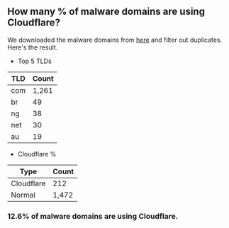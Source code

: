 ## How many % of malware domains are using Cloudflare?


We downloaded the malware domains from [here](https://urlhaus.abuse.ch) and filter out duplicates.
Here's the result.


[//]: # (start replacement)


- Top 5 TLDs

| TLD | Count |
| --- | --- |
| com | 1,261 |
| br | 49 |
| ng | 38 |
| net | 30 |
| au | 19 |


- Cloudflare %

| Type | Count |
| --- | --- |
| Cloudflare | 212 |
| Normal | 1,472 |


### 12.6% of malware domains are using Cloudflare.